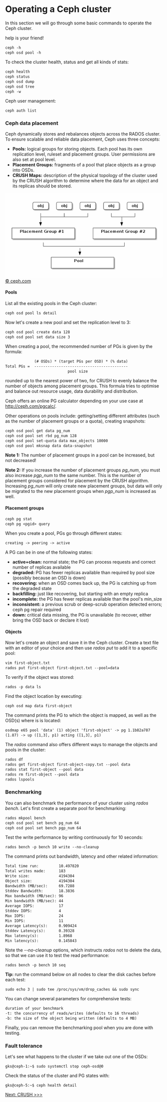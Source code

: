 Operating a Ceph cluster
========================

In this section we will go through some basic commands to operate the Ceph
cluster.

help is your friend!

    ceph -h
    ceph osd pool -h
    
To check the cluster health, status and get all kinds of stats:

    ceph health
    ceph status
    ceph osd dump
    ceph osd tree
    ceph -w

Ceph user management:

    ceph auth list

### Ceph data placement

Ceph dynamically stores and rebalances objects across the RADOS cluster. To
ensure scalable and reliable data placement, Ceph uses three concepts:

* **Pools:** logical groups for storing objects. Each pool has its own
  replication level, ruleset and placement groups. User permissions are also set
  at pool level.
* **Placement Groups:** fragments of a pool that place objects as a group into OSDs.
* **CRUSH Maps:** description of the physical topology of the cluster used by
  the CRUSH algorithm to determine where the data for an object and its
  replicas should be stored.

![Data placement overview](ceph-pgs.png)
[&copy; ceph.com](http://ceph.com/docs/master/rados/operations/placement-groups/)

#### Pools

List all the existing pools in the Ceph cluster:

    ceph osd pool ls detail

Now let's create a new pool and set the replication level to 3:

    ceph osd pool create data 128
    ceph osd pool set data size 3

When creating a pool, the recommended number of PGs is given by the formula:

                 (# OSDs) * (target PGs per OSD) * (% data)
    Total PGs =  ------------------------------------------
                                pool size

rounded up to the nearest power of two, for CRUSH to evenly balance the number
of objects among placement groups.
This formula tries to optimise and balance out resource usage, data durability
and distribution.

Ceph offers an online PG calculator depending on your use case at <http://ceph.com/pgcalc/>.

Other operations on pools include: getting/setting different attributes (such as the number of placement groups or a quota), creating snapshots:

    ceph osd pool get data pg_num
    ceph osd pool set rbd pg_num 128
    ceph osd pool set-quota data max_objects 10000
    ceph osd pool mksnap data data-snapshot

**Note 1:** The number of placement groups in a pool can be increased, but not
decreased!

**Note 2:** If you increase the number of placement groups *pg_num*, you must
also increase *pgp_num* to the same number. This is the number of placement
groups considered for placement by the CRUSH algorithm. Increasing *pg_num*
will only create new placement groups, but data will only be migrated to the
new placement groups when *pgp_num* is increased as well.

#### Placement groups

    ceph pg stat
    ceph pg <pgid> query

When you create a pool, PGs go through different states:

    creating -> peering -> active

A PG can be in one of the following states:

* **active+clean:** normal state; the PG can process requests and correct number of replicas available
* **degraded:** PG has fewer replicas available than required by pool size (possibly because an OSD is down)
* **recovering:** when an OSD comes back up, the PG is catching up from the degraded state
* **backfilling:** just like recovering, but starting with an empty replica
* **incomplete:** the PG has fewer replicas available than the pool's min_size
* **inconsistent:** a previous scrub or deep-scrub operation detected errors; ceph pg repair required
* **down:** critical data missing, the PG is unavailable (to recover, either bring the OSD back or declare it lost)

#### Objects

Now let's create an object and save it in the Ceph cluster. Create a text file
with an editor of your choice and then use *rados put* to add it to a specific
pool:

    vim first-object.txt
    rados put first-object first-object.txt --pool=data

To verify if the object was stored:

    rados -p data ls

Find the object location by executing:

    ceph osd map data first-object

The command prints the PG to which the object is mapped, as well as the OSD(s)
where is is located:

    osdmap e65 pool 'data' (1) object 'first-object' -> pg 1.1b82a787 (1.87) -> up ([1,3], p1) acting ([1,3], p1)

The *rados* command also offers different ways to manage the objects and pools in the cluster:

    rados df
    rados get first-object first-object-copy.txt --pool data
    rados stat first-object --pool data
    rados rm first-object --pool data
    rados lspools

### Benchmarking

You can also benchmark the performance of your cluster using *rados bench*.
Let's first create a separate pool for benchmarking:

    rados mkpool bench
    ceph osd pool set bench pg_num 64
    ceph osd pool set bench pgp_num 64

Test the write performance by writing continuously for 10 seconds:

    rados bench -p bench 10 write --no-cleanup

The command prints out bandwidth, latency and other related information:

    Total time run:         10.497820
    Total writes made:      183
    Write size:             4194304
    Object size:            4194304
    Bandwidth (MB/sec):     69.7288
    Stddev Bandwidth:       18.3836
    Max bandwidth (MB/sec): 96
    Min bandwidth (MB/sec): 44
    Average IOPS:           17
    Stddev IOPS:            4
    Max IOPS:               24
    Min IOPS:               11
    Average Latency(s):     0.909424
    Stddev Latency(s):      0.39328
    Max latency(s):         1.8968
    Min latency(s):         0.145843

Note the *--no-cleanup* options, which instructs *rados* not to delete the
data, so that we can use it to test the read performance:

    rados bench -p bench 10 seq

**Tip:** run the command below on all nodes to clear the disk caches before
each test:

    sudo echo 3 | sudo tee /proc/sys/vm/drop_caches && sudo sync

You can change several parameters for comprehensive tests:

    duration of your benchmark
    -t: the concurrency of reads/writes (defaults to 16 threads)
    -b: the size of the object being written (defaults to 4 MB)

Finally, you can remove the benchmarking pool when you are done with testing.

### Fault tolerance

Let's see what happens to the cluster if we take out one of the OSDs:

    gks@ceph-1:~$ sudo systemctl stop ceph-osd@0

Check the status of the cluster and PG states with:

    gks@ceph-5:~$ ceph health detail

[Next: CRUSH >>>](crush.md)
